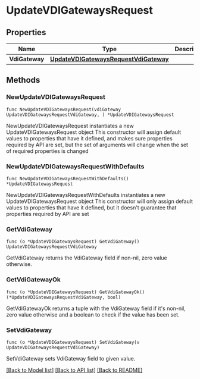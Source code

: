 # UpdateVDIGatewaysRequest

## Properties

Name | Type | Description | Notes
------------ | ------------- | ------------- | -------------
**VdiGateway** | [**UpdateVDIGatewaysRequestVdiGateway**](UpdateVDIGatewaysRequestVdiGateway.md) |  | 

## Methods

### NewUpdateVDIGatewaysRequest

`func NewUpdateVDIGatewaysRequest(vdiGateway UpdateVDIGatewaysRequestVdiGateway, ) *UpdateVDIGatewaysRequest`

NewUpdateVDIGatewaysRequest instantiates a new UpdateVDIGatewaysRequest object
This constructor will assign default values to properties that have it defined,
and makes sure properties required by API are set, but the set of arguments
will change when the set of required properties is changed

### NewUpdateVDIGatewaysRequestWithDefaults

`func NewUpdateVDIGatewaysRequestWithDefaults() *UpdateVDIGatewaysRequest`

NewUpdateVDIGatewaysRequestWithDefaults instantiates a new UpdateVDIGatewaysRequest object
This constructor will only assign default values to properties that have it defined,
but it doesn't guarantee that properties required by API are set

### GetVdiGateway

`func (o *UpdateVDIGatewaysRequest) GetVdiGateway() UpdateVDIGatewaysRequestVdiGateway`

GetVdiGateway returns the VdiGateway field if non-nil, zero value otherwise.

### GetVdiGatewayOk

`func (o *UpdateVDIGatewaysRequest) GetVdiGatewayOk() (*UpdateVDIGatewaysRequestVdiGateway, bool)`

GetVdiGatewayOk returns a tuple with the VdiGateway field if it's non-nil, zero value otherwise
and a boolean to check if the value has been set.

### SetVdiGateway

`func (o *UpdateVDIGatewaysRequest) SetVdiGateway(v UpdateVDIGatewaysRequestVdiGateway)`

SetVdiGateway sets VdiGateway field to given value.



[[Back to Model list]](../README.md#documentation-for-models) [[Back to API list]](../README.md#documentation-for-api-endpoints) [[Back to README]](../README.md)


